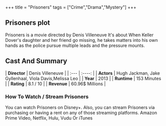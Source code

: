+++
title = "Prisoners"
tags = ["Crime","Drama","Mystery"]
+++
## Prisoners plot
Prisoners is a movie directed by Denis Villeneuve It's about When Keller Dover's daughter and her friend go missing, he takes matters into his own hands as the police pursue multiple leads and the pressure mounts.
## Cast And Summary
| **Director**      | Denis Villeneuve |
    | :---        |    :----:   |
    |  **Actors** | Hugh Jackman, Jake Gyllenhaal, Viola Davis,Melissa Leo |
    | **Year**   | 2013    |
    |  **Runtime** | 153 Minutes |
    |  **Rating** | 8.1 / 10 | 
    |  **Revenue** | 60.96$ Millions |
### How To Watch / Stream Prisoners
You can watch Prisoners on Disney+.
Also, you can stream Prisoners via purchasing or having a rent on any of those streaming platforms.
Amazon Prime Video, Netflix, Hulu, Vudu Or iTunes